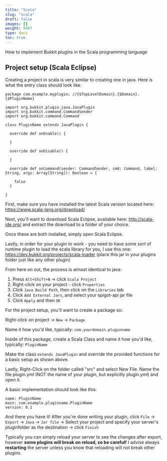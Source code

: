```yaml
---
title: "Scala"
slug: "scala"
draft: false
images: []
weight: 9997
type: docs
toc: true
---
```


How to implement Bukkit plugins in the Scala programming language

## Project setup (Scala Eclipse)
Creating a project in scala is very similar to creating one in java. Here is what the entry class should look like:

    package com.example.myplugin; //{$TopLevelDomain}.{$Domain}.{$PluginName}

    import org.bukkit.plugin.java.JavaPlugin
    import org.bukkit.command.CommandSender
    import org.bukkit.command.Command

    class PluginName extends JavaPlugin {

      override def onEnable() {

      }

      override def onDisable() {

      }

      override def onCommand(sender: CommandSender, cmd: Command, label: String, args: Array[String]): Boolean = {

        false
      }

    }

First, make sure you have installed the latest Scala version located here: https://www.scala-lang.org/download/

Next, you'll want to download Scala Eclipse, available here: http://scala-ide.org/
and extract the download to a folder of your choice.

Once these are both installed, simply open Scala Eclipse.

Lastly, in order for your plugin to work - you need to have some sort of runtime plugin to load the scala library for you, I use this one: https://dev.bukkit.org/projects/scala-loader (place this jar in your plugins folder just like any other plugin)

From here on out, the process is almost identical to java:
1. Press `Alt+Shift+N` -> click `Scala Project`
2. Right-click on your project - click `Properties`
3. Click `Java Build Path`, then click on the `Libraries` tab
4. Click `Add External Jars`, and select your spigot-api jar file
5. Click `Apply` and then `OK`

For the project setup, you'll want to create a package so:

Right-click on project -> `New` -> `Package`

Name it how you'd like, typically: `com.yourdomain.pluginname`

Inside of this package, create a Scala Class and name it how you'd like, typically: `PluginName`

Make the class `extends JavaPlugin` and override the provided functions for a basic setup as shown above.

Lastly, Right-Click on the folder called "src" and select New File. Name the file plugin.yml (NOT the name of your plugin, but explicitly plugin.yml) and open it.

A basic implementation should look like this:

    name: PluginName
    main: com.example.pluginname.PluginName
    version: 0.1

And there you have it! After you're done writing your plugin, click `File` -> `Export` -> `Java` -> `Jar file` -> Select your project and specify your server's pluginfolder as the destination -> click `Finish`

Typically you can simply reload your server to see the changes after export, however **some plugins will break on reload, so be careful!** I advise always **restarting** the server unless you know that reloading will not break other plugins.



